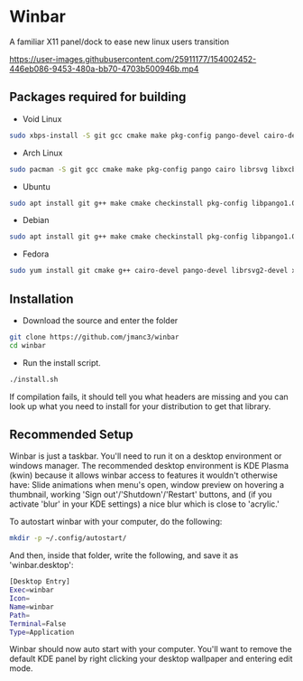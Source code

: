 # Winbar

A familiar X11 panel/dock to ease new linux users transition

https://user-images.githubusercontent.com/25911177/154002452-446eb086-9453-480a-bb70-4703b500946b.mp4

## Packages required for building

* Void Linux

```bash
sudo xbps-install -S git gcc cmake make pkg-config pango-devel cairo-devel librsvg-devel libxcb-devel xcb-util-devel pulseaudio-devel xcb-util-wm-devel libxkbcommon-devel libxkbcommon-x11 xcb-util-keysyms-devel xcb-util-image-devel xcb-util-cursor-devel dbus-devel fontconfig-devel alsa-lib-devel papirus-icon-theme unzip glew-devel glm
```

* Arch Linux

```bash
sudo pacman -S git gcc cmake make pkg-config pango cairo librsvg libxcb xcb-util xcb-util-wm libxkbcommon libxkbcommon-x11 xcb-util-keysyms xcb-util-image xcb-util-cursor dbus fontconfig alsa-lib papirus-icon-theme  unzip glm glew
```

* Ubuntu

```bash
sudo apt install git g++ make cmake checkinstall pkg-config libpango1.0-dev libcairo2-dev librsvg2-dev libxcb1-dev libxcb-util-dev libpulse-dev libxkbcommon-dev libxkbcommon-x11-dev libxcb-keysyms1-dev libxcb-image0-dev papirus-icon-theme unzip libxcb-randr0-dev libxcb-record0-dev libxcb-ewmh-dev libxcb-icccm4-dev libx11-xcb-dev libxcb-cursor-dev libdbus-1-dev libfontconfig1-dev libasound2-dev libxcb-xinput-dev libxcb-xinput0 libglew-dev libglm-dev libxi-dev
```

* Debian

```bash
sudo apt install git g++ make cmake checkinstall pkg-config libpango1.0-dev libcairo2-dev librsvg2-dev libxcb1-dev libxcb-util-dev libpulse-dev libxkbcommon-dev libxkbcommon-x11-dev libxcb-keysyms1-dev libxcb-image0-dev papirus-icon-theme unzip libxcb-randr0-dev libxcb-record0-dev libxcb-ewmh-dev libxcb-icccm4-dev libx11-xcb-dev libxcb-cursor-dev libdbus-1-dev libfontconfig1-dev libasound2-dev libcurl4 libcurl4-openssl-dev libxcb-xinput-dev libxcb-xinput0  libglew-dev libglm-dev libxi-dev
```

* Fedora

```bash
sudo yum install git cmake g++ cairo-devel pango-devel librsvg2-devel xcb-util-devel pulseaudio-libs-devel xcb-util-wm-devel libxkbcommon-x11-devel xcb-util-cursor-devel dbus-devel fontconfig-devel xcb-util-keysyms-devel alsa-lib-devel glm-devel glew-devel
```

## Installation

* Download the source and enter the folder

```bash
git clone https://github.com/jmanc3/winbar
cd winbar
```

* Run the install script.

```bash
./install.sh
``` 

If compilation fails, it should tell you what headers are missing and you can look up what you need to install for your
distribution to get that library.

## Recommended Setup

Winbar is just a taskbar. You'll need to run it on a desktop environment or windows manager. The recommended desktop environment is KDE Plasma (kwin) because it allows winbar access to features it wouldn't otherwise have: Slide animations when menu's open, window preview on hovering a thumbnail, working 'Sign out'/'Shutdown'/'Restart' buttons, and (if you activate 'blur' in your KDE settings) a nice blur which is close to 'acrylic.'

To autostart winbar with your computer, do the following:

```bash
mkdir -p ~/.config/autostart/
```

And then, inside that folder, write the following, and save it as 'winbar.desktop': 

```bash
[Desktop Entry]
Exec=winbar
Icon=
Name=winbar
Path=
Terminal=False
Type=Application
```

Winbar should now auto start with your computer. You'll want to remove the default KDE panel by right clicking your desktop wallpaper and entering edit mode.
